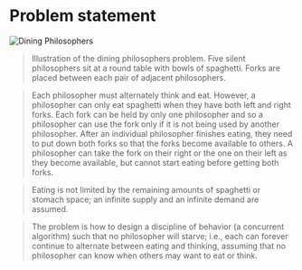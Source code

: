 
# Problem statement

![Dining Philosophers](https://upload.wikimedia.org/wikipedia/commons/thumb/7/7b/An_illustration_of_the_dining_philosophers_problem.png/440px-An_illustration_of_the_dining_philosophers_problem.png)
> Illustration of the dining philosophers problem.
Five silent philosophers sit at a round table with bowls of spaghetti. Forks are placed between each pair of adjacent philosophers.

> Each philosopher must alternately think and eat. However, a philosopher can only eat spaghetti when they have both left and right forks. Each fork can be held by only one philosopher and so a philosopher can use the fork only if it is not being used by another philosopher. After an individual philosopher finishes eating, they need to put down both forks so that the forks become available to others. A philosopher can take the fork on their right or the one on their left as they become available, but cannot start eating before getting both forks.

> Eating is not limited by the remaining amounts of spaghetti or stomach space; an infinite supply and an infinite demand are assumed.

> The problem is how to design a discipline of behavior (a concurrent algorithm) such that no philosopher will starve; i.e., each can forever continue to alternate between eating and thinking, assuming that no philosopher can know when others may want to eat or think.






